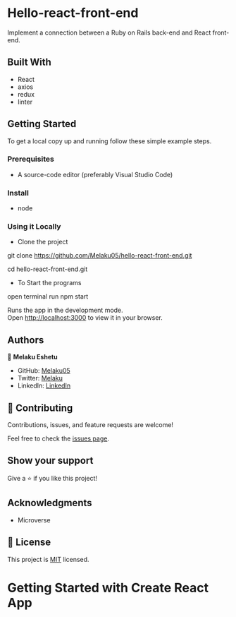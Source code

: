 
# Hello-react-front-end
Implement a connection between a Ruby on Rails back-end and React front-end.



## Built With

- React
- axios
- redux
- linter

## Getting Started

To get a local copy up and running follow these simple example steps.

### Prerequisites

- A source-code editor (preferably Visual Studio Code)

### Install

- node


### Using it Locally

- Clone the project

git clone https://github.com/Melaku05/hello-react-front-end.git

cd hello-react-front-end.git

- To Start the programs

open terminal
run npm start

Runs the app in the development mode.\
Open [http://localhost:3000](http://localhost:3000) to view it in your browser.



## Authors

👤 **Melaku Eshetu**

- GitHub: [Melaku05](https://github.com/Melaku05)
- Twitter: [Melaku](https://twitter.com/melaku_mel)
- LinkedIn: [LinkedIn](https://www.linkedin.com/in/melaku-eshetu/)



## 🤝 Contributing

Contributions, issues, and feature requests are welcome!

Feel free to check the [issues page](../../issues/).

## Show your support

Give a ⭐️ if you like this project!

## Acknowledgments

- Microverse 

## 📝 License

This project is [MIT](./LICENSE.md) licensed.
# Getting Started with Create React App

